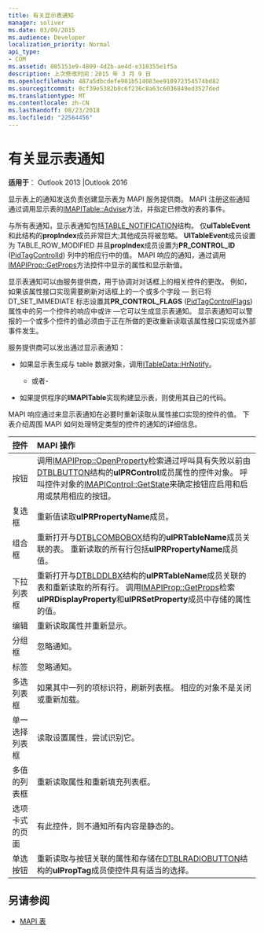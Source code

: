 ```yaml
---
title: 有关显示表通知
manager: soliver
ms.date: 03/09/2015
ms.audience: Developer
localization_priority: Normal
api_type:
- COM
ms.assetid: 085151e9-4809-4d2b-ae4d-e318355e1f5a
description: 上次修改时间：2015 年 3 月 9 日
ms.openlocfilehash: 487a5dbcdefe901b514083ee910972354574bd82
ms.sourcegitcommit: 0cf39e5382b8c6f236c8a63c6036849ed3527ded
ms.translationtype: MT
ms.contentlocale: zh-CN
ms.lasthandoff: 08/23/2018
ms.locfileid: "22564456"
---
```

# <a name="about-display-table-notifications"></a>有关显示表通知

**适用于**： Outlook 2013 |Outlook 2016 
  
显示表上的通知发送负责创建显示表为 MAPI 服务提供商。 MAPI 注册这些通知通过调用显示表的[IMAPITable::Advise](imapitable-advise.md)方法，并指定已修改的表的事件。 
  
与所有表通知，显示表通知包括[TABLE_NOTIFICATION](table_notification.md)结构。 仅**ulTableEvent**和此结构的**propIndex**成员非常巨大;其他成员将被忽略。 **UlTableEvent**成员设置为 TABLE_ROW_MODIFIED 并且**propIndex**成员设置为**PR_CONTROL_ID** ([PidTagControlId](pidtagcontrolid-canonical-property.md)) 列中的相应行中的值。 MAPI 响应的通知，通过调用[IMAPIProp::GetProps](imapiprop-getprops.md)方法控件中显示的属性和显示新值。 
  
显示表通知可以由服务提供商，用于协调对对话框上的相关控件的更改。 例如，如果该属性接口实现需要刷新对话框上的一个或多个字段 — 到已将 DT_SET_IMMEDIATE 标志设置其**PR_CONTROL_FLAGS** ([PidTagControlFlags](pidtagcontrolflags-canonical-property.md)) 属性中的另一个控件的响应中或许 —它可以生成显示表通知。 显示表通知可以警报的一个或多个控件的值必须由于正在所做的更改重新读取该属性接口实现或外部事件发生。 
  
服务提供商可以发出通过显示表通知：
  
- 如果显示表生成与 table 数据对象，调用[ITableData::HrNotify](itabledata-hrnotify.md)。
    
    - 或者-
    
- 如果提供程序的**IMAPITable**实现构建显示表，则使用其自己的代码。 
    
MAPI 响应通过来显示表通知在必要时重新读取从属性接口实现的控件的值。 下表介绍周围 MAPI 如何处理特定类型的控件的通知的详细信息。
  
|**控件**|**MAPI 操作**|
|:-----|:-----|
|按钮  <br/> |调用[IMAPIProp::OpenProperty](imapiprop-openproperty.md)检索通过呼叫具有失败以前由[DTBLBUTTON](dtblbutton.md)结构的**ulPRControl**成员属性的控件对象。 呼叫控件对象的[IMAPIControl::GetState](imapicontrol-getstate.md)来确定按钮应启用和启用或禁用相应的按钮。  <br/> |
|复选框  <br/> |重新值读取**ulPRPropertyName**成员。  <br/> |
|组合框  <br/> |重新打开与[DTBLCOMBOBOX](dtblcombobox.md)结构的**ulPRTableName**成员关联的表。 重新读取的所有行包括**ulPRPropertyName**成员值。  <br/> |
|下拉列表框  <br/> |重新打开与[DTBLDDLBX](dtblddlbx.md)结构的**ulPRTableName**成员关联的表和重新读取的所有行。 调用[IMAPIProp::GetProps](imapiprop-getprops.md)检索**ulPRDisplayProperty**和**ulPRSetProperty**成员中存储的属性的值。  <br/> |
|编辑  <br/> |重新读取属性并重新显示。  <br/> |
|分组框  <br/> |忽略通知。  <br/> |
|标签  <br/> |忽略通知。  <br/> |
|多选列表框  <br/> |如果其中一列的项标识符，刷新列表框。 相应的对象不是关闭或重新加载。  <br/> |
|单一选择列表框  <br/> |读取设置属性，尝试识别它。  <br/> |
|多值的列表框  <br/> |重新读取属性和重新填充列表框。  <br/> |
|选项卡式的页面  <br/> |有此控件，则不通知所有内容是静态的。  <br/> |
|单选按钮  <br/> |重新读取与按钮关联的属性和存储在[DTBLRADIOBUTTON](dtblradiobutton.md)结构的**ulPropTag**成员使控件具有适当的选择。  <br/> |
   
## <a name="see-also"></a>另请参阅

- [MAPI 表](mapi-tables.md)


